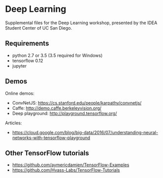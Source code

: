 # Deep Learning
Supplemental files for the Deep Learning workshop, presented by the IDEA Student Center of UC San Diego.

## Requirements
- python 2.7 or 3.5 (3.5 required for Windows)
- tensorflow 0.12
- jupyter

## Demos
Online demos:
- ConvNetJS: https://cs.stanford.edu/people/karpathy/convnetjs/
- Caffe: http://demo.caffe.berkeleyvision.org/
- Deep playground: http://playground.tensorflow.org/

Articles:
- https://cloud.google.com/blog/big-data/2016/07/understanding-neural-networks-with-tensorflow-playground 

## Other TensorFlow tutorials
- https://github.com/aymericdamien/TensorFlow-Examples
- https://github.com/Hvass-Labs/TensorFlow-Tutorials
